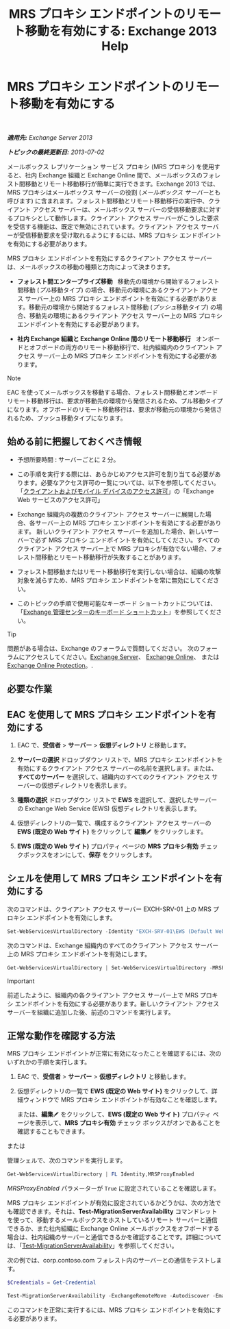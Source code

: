 ﻿---
title: 'MRS プロキシ エンドポイントのリモート移動を有効にする: Exchange 2013 Help'
TOCTitle: MRS プロキシ エンドポイントのリモート移動を有効にする
ms:assetid: 9840f712-127e-4c2d-bfe5-1b35cdb2a31b
ms:mtpsurl: https://technet.microsoft.com/ja-jp/library/Dn155787(v=EXCHG.150)
ms:contentKeyID: 54652978
ms.date: 04/24/2018
mtps_version: v=EXCHG.150
ms.translationtype: HT
---

# MRS プロキシ エンドポイントのリモート移動を有効にする

 

_**適用先:** Exchange Server 2013_

_**トピックの最終更新日:** 2013-07-02_

メールボックス レプリケーション サービス プロキシ (MRS プロキシ) を使用すると、社内 Exchange 組織と Exchange Online 間で、メールボックスのフォレスト間移動とリモート移動移行が簡単に実行できます。Exchange 2013 では、MRS プロキシはメールボックス サーバーの役割 (*メールボックス サーバー*とも呼びます) に含まれます。フォレスト間移動とリモート移動移行の実行中、クライアント アクセス サーバーは、メールボックス サーバーの受信移動要求に対するプロキシとして動作します。クライアント アクセス サーバーがこうした要求を受信する機能は、既定で無効にされています。クライアント アクセス サーバーが受信移動要求を受け取れるようにするには、MRS プロキシ エンドポイントを有効にする必要があります。

MRS プロキシ エンドポイントを有効にするクライアント アクセス サーバーは、メールボックスの移動の種類と方向によって決まります。

  - **フォレスト間エンタープライズ移動**   移動先の環境から開始するフォレスト間移動 (*プル*移動タイプ) の場合、移動元の環境にあるクライアント アクセス サーバー上の MRS プロキシ エンドポイントを有効にする必要があります。移動元の環境から開始するフォレスト間移動 (*プッシュ*移動タイプ) の場合、移動先の環境にあるクライアント アクセス サーバー上の MRS プロキシ エンドポイントを有効にする必要があります。

  - **社内 Exchange 組織と Exchange Online 間のリモート移動移行**   オンボードとオフボードの両方のリモート移動移行で、社内組織内のクライアント アクセス サーバー上の MRS プロキシ エンドポイントを有効にする必要があります。


> [!NOTE]
> EAC を使ってメールボックスを移動する場合、フォレスト間移動とオンボード リモート移動移行は、要求が移動先の環境から発信されるため、プル移動タイプになります。オフボードのリモート移動移行は、要求が移動元の環境から発信されるため、プッシュ移動タイプになります。



## 始める前に把握しておくべき情報

  - 予想所要時間 : サーバーごとに 2 分。

  - この手順を実行する際には、あらかじめアクセス許可を割り当てる必要があります。必要なアクセス許可の一覧については、以下を参照してください。「[クライアントおよびモバイル デバイスのアクセス許可](clients-and-mobile-devices-permissions-exchange-2013-help.md)」の「Exchange Web サービスのアクセス許可」

  - Exchange 組織内の複数のクライアント アクセス サーバーに展開した場合、各サーバー上の MRS プロキシ エンドポイントを有効にする必要があります。 新しいクライアント アクセス サーバーを追加した場合、新しいサーバーで必ず MRS プロキシ エンドポイントを有効にしてください。すべてのクライアント アクセス サーバー上で MRS プロキシが有効でない場合、フォレスト間移動とリモート移動移行が失敗することがあります。

  - フォレスト間移動またはリモート移動移行を実行しない場合は、組織の攻撃対象を減らすため、MRS プロキシ エンドポイントを常に無効にしてください。

  - このトピックの手順で使用可能なキーボード ショートカットについては、「[Exchange 管理センターのキーボード ショートカット](keyboard-shortcuts-in-the-exchange-admin-center-exchange-online-protection-help.md)」を参照してください。


> [!TIP]
> 問題がある場合は、Exchange のフォーラムで質問してください。 次のフォーラムにアクセスしてください。<A href="https://go.microsoft.com/fwlink/p/?linkid=60612">Exchange Server</A>、 <A href="https://go.microsoft.com/fwlink/p/?linkid=267542">Exchange Online</A>、 または <A href="https://go.microsoft.com/fwlink/p/?linkid=285351">Exchange Online Protection</A>。.



## 必要な作業

## EAC を使用して MRS プロキシ エンドポイントを有効にする

1.  EAC で、<strong>受信者</strong> \> <strong>サーバー</strong> \> <strong>仮想ディレクトリ</strong> と移動します。

2.  <strong>サーバーの選択</strong> ドロップダウン リストで、MRS プロキシ エンドポイントを有効にするクライアント アクセス サーバーの名前を選択します。または、<strong>すべてのサーバー</strong> を選択して、組織内のすべてのクライアント アクセス サーバーの仮想ディレクトリを表示します。

3.  <strong>種類の選択</strong> ドロップダウン リストで <strong>EWS</strong> を選択して、選択したサーバーの Exchange Web Service (EWS) 仮想ディレクトリを表示します。

4.  仮想ディレクトリの一覧で、構成するクライアント アクセス サーバーの <strong>EWS (既定の Web サイト)</strong> をクリックして <strong>編集</strong>![編集アイコン](images/Bb124582.6f53ccb2-1f13-4c02-bea0-30690e6ea71d(EXCHG.150).gif "編集アイコン") をクリックします。

5.  <strong>EWS (既定の Web サイト)</strong> プロパティ ページの <strong>MRS プロキシ有効</strong> チェックボックスをオンにして、<strong>保存</strong> をクリックします。

## シェルを使用して MRS プロキシ エンドポイントを有効にする

次のコマンドは、クライアント アクセス サーバー EXCH-SRV-01 上の MRS プロキシ エンドポイントを有効にします。

  ```powershell
  Set-WebServicesVirtualDirectory -Identity "EXCH-SRV-01\EWS (Default Web Site)" -MRSProxyEnabled $true
  ```

次のコマンドは、Exchange 組織内のすべてのクライアント アクセス サーバー上の MRS プロキシ エンドポイントを有効にします。

```powershell
Get-WebServicesVirtualDirectory | Set-WebServicesVirtualDirectory -MRSProxyEnabled $true
```


> [!IMPORTANT]
> 前述したように、組織内の各クライアント アクセス サーバー上で MRS プロキシ エンドポイントを有効にする必要があります。新しいクライアント アクセス サーバーを組織に追加した後、前述のコマンドを実行します。



## 正常な動作を確認する方法

MRS プロキシ エンドポイントが正常に有効になったことを確認するには、次のいずれかの手順を実行します。

1.  EAC で、<strong>受信者</strong> \> <strong>サーバー</strong> \> <strong>仮想ディレクトリ</strong> と移動します。

2.  仮想ディレクトリの一覧で <strong>EWS (既定の Web サイト)</strong> をクリックして、詳細ウィンドウで MRS プロキシ エンドポイントが有効なことを確認します。
    
    または、<strong>編集</strong>![編集アイコン](images/Bb124582.6f53ccb2-1f13-4c02-bea0-30690e6ea71d(EXCHG.150).gif "編集アイコン") をクリックして、<strong>EWS (既定の Web サイト)</strong> プロパティ ページを表示して、<strong>MRS プロキシ有効</strong> チェック ボックスがオンであることを確認することもできます。

または

管理シェルで、次のコマンドを実行します。

```powershell
Get-WebServicesVirtualDirectory | FL Identity,MRSProxyEnabled
```

*MRSProxyEnabled* パラメーターが `True` に設定されていることを確認します。

MRS プロキシ エンドポイントが有効に設定されているかどうかは、次の方法でも確認できます。それは、**Test-MigrationServerAvailability** コマンドレットを使って、移動するメールボックスをホストしているリモート サーバーと通信できるか、また社内組織に Exchange Online メールボックスをオフボードする場合は、社内組織のサーバーと通信できるかを確認することです。詳細については、「[Test-MigrationServerAvailability](https://technet.microsoft.com/ja-jp/library/jj219169\(v=exchg.150\))」を参照してください。

次の例では、corp.contoso.com フォレスト内のサーバーとの通信をテストします。

```powershell
$Credentials = Get-Credential
```
```powershell
Test-MigrationServerAvailability -ExchangeRemoteMove -Autodiscover -EmailAddress administrator@corp.contoso.com -Credentials $Credentials
```

このコマンドを正常に実行するには、MRS プロキシ エンドポイントを有効にする必要があります。

